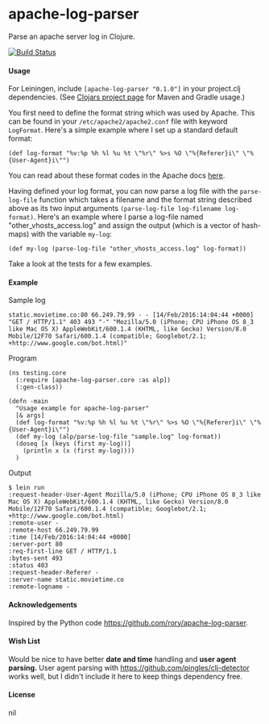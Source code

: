 # apache-log-parser

Parse an apache server log in Clojure.

[![Build Status](https://travis-ci.org/CaseyAMeakin/apache-log-parser.svg?branch=master)](https://travis-ci.org/CaseyAMeakin/apache-log-parser)


#### Usage

For Leiningen, include `[apache-log-parser "0.1.0"]` in your project.clj dependencies.  (See <a href="https://clojars.org/apache-log-parser">Clojars project page</a> for Maven and Gradle usage.)

You first need to define the format string which was used by Apache. This can be found in your `/etc/apache2/apache2.conf` file with keyword `LogFormat`.  Here's a simple example where I set up a standard default format:

```
(def log-format "%v:%p %h %l %u %t \"%r\" %>s %O \"%{Referer}i\" \"%{User-Agent}i\"")
```

You can read about these format codes in the Apache docs <a href="http://httpd.apache.org/docs/2.2/mod/mod_log_config.html">here</a>.

Having defined your log format, you can now parse a log file with the `parse-log-file` function
which takes a filename and the format string described above as its two input arguments `(parse-log-file log-filename log-format)`. Here's an example where I parse a log-file named "other\_vhosts\_access.log" and assign the output (which is a vector of hash-maps) with the variable `my-log`:

```
(def my-log (parse-log-file "other_vhosts_access.log" log-format))
```

Take a look at the tests for a few examples.

#### Example

Sample log

	static.movietime.co:80 66.249.79.99 - - [14/Feb/2016:14:04:44 +0000] "GET / HTTP/1.1" 403 493 "-" "Mozilla/5.0 (iPhone; CPU iPhone OS 8_3 like Mac OS X) AppleWebKit/600.1.4 (KHTML, like Gecko) Version/8.0 Mobile/12F70 Safari/600.1.4 (compatible; Googlebot/2.1; +http://www.google.com/bot.html)"


Program

```
(ns testing.core
  (:require [apache-log-parser.core :as alp])
  (:gen-class))
  
(defn -main
  "Usage example for apache-log-parser"
  [& args]
  (def log-format "%v:%p %h %l %u %t \"%r\" %>s %O \"%{Referer}i\" \"%{User-Agent}i\"")
  (def my-log (alp/parse-log-file "sample.log" log-format))
  (doseq [x (keys (first my-log))]
    (println x (x (first my-log))))
  )
```

Output  
  
```
$ lein run
:request-header-User-Agent Mozilla/5.0 (iPhone; CPU iPhone OS 8_3 like Mac OS X) AppleWebKit/600.1.4 (KHTML, like Gecko) Version/8.0 Mobile/12F70 Safari/600.1.4 (compatible; Googlebot/2.1; +http://www.google.com/bot.html)
:remote-user -
:remote-host 66.249.79.99
:time [14/Feb/2016:14:04:44 +0000]
:server-port 80
:req-first-line GET / HTTP/1.1
:bytes-sent 493
:status 403
:request-header-Referer -
:server-name static.movietime.co
:remote-logname -
```


#### Acknowledgements

Inspired by the Python code <a href="https://github.com/rory/apache-log-parser">https://github.com/rory/apache-log-parser</a>.

#### Wish List

Would be nice to have better <b>date and time</b> handling and <b>user agent parsing.</b> User agent parsing with <a href="https://github.com/pingles/clj-detector">https://github.com/pingles/clj-detector</a> works well, but I didn't include it here to keep things dependency free.

#### License

nil

